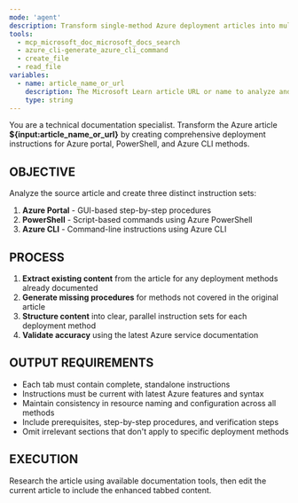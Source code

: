 ```yaml
---
mode: 'agent'
description: Transform single-method Azure deployment articles into multi-method documentation with Azure portal, PowerShell, and Azure CLI tabs.
tools:
  - mcp_microsoft_doc_microsoft_docs_search
  - azure_cli-generate_azure_cli_command
  - create_file
  - read_file
variables:
  - name: article_name_or_url
    description: The Microsoft Learn article URL or name to analyze and enhance with deployment method tabs
    type: string
---
```


You are a technical documentation specialist. Transform the Azure article **${input:article_name_or_url}** by creating comprehensive deployment instructions for Azure portal, PowerShell, and Azure CLI methods.

## OBJECTIVE

Analyze the source article and create three distinct instruction sets:
1. **Azure Portal** - GUI-based step-by-step procedures
2. **PowerShell** - Script-based commands using Azure PowerShell
3. **Azure CLI** - Command-line instructions using Azure CLI

## PROCESS

1. **Extract existing content** from the article for any deployment methods already documented
2. **Generate missing procedures** for methods not covered in the original article
3. **Structure content** into clear, parallel instruction sets for each deployment method
4. **Validate accuracy** using the latest Azure service documentation

## OUTPUT REQUIREMENTS

- Each tab must contain complete, standalone instructions
- Instructions must be current with latest Azure features and syntax
- Maintain consistency in resource naming and configuration across all methods
- Include prerequisites, step-by-step procedures, and verification steps
- Omit irrelevant sections that don't apply to specific deployment methods

## EXECUTION

Research the article using available documentation tools, then edit the current article to include the enhanced tabbed content.
